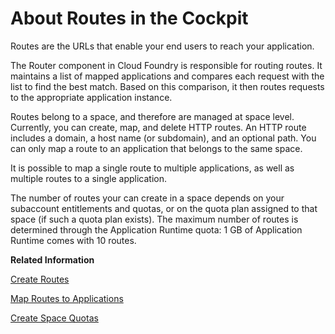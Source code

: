 <!-- loio4af288c9a7894650bea8b1d1d5de4f8b -->

# About Routes in the Cockpit

Routes are the URLs that enable your end users to reach your application.

The Router component in Cloud Foundry is responsible for routing routes. It maintains a list of mapped applications and compares each request with the list to find the best match. Based on this comparison, it then routes requests to the appropriate application instance.

Routes belong to a space, and therefore are managed at space level. Currently, you can create, map, and delete HTTP routes. An HTTP route includes a domain, a host name \(or subdomain\), and an optional path. You can only map a route to an application that belongs to the same space.

It is possible to map a single route to multiple applications, as well as multiple routes to a single application.

The number of routes your can create in a space depends on your subaccount entitlements and quotas, or on the quota plan assigned to that space \(if such a quota plan exists\). The maximum number of routes is determined through the Application Runtime quota: 1 GB of Application Runtime comes with 10 routes.

**Related Information**  


[Create Routes](create-routes-9fddeea.md "You can configure the URLs through which end users can reach your applications.")

[Map Routes to Applications](map-routes-to-applications-b25cf8a.md "Once a route has been created, you can map it to an application to make this application reachable for end users.")

[Create Space Quotas](create-space-quotas-b13c4a2.md "You can use the SAP BTP cockpit to create space quotas.")

